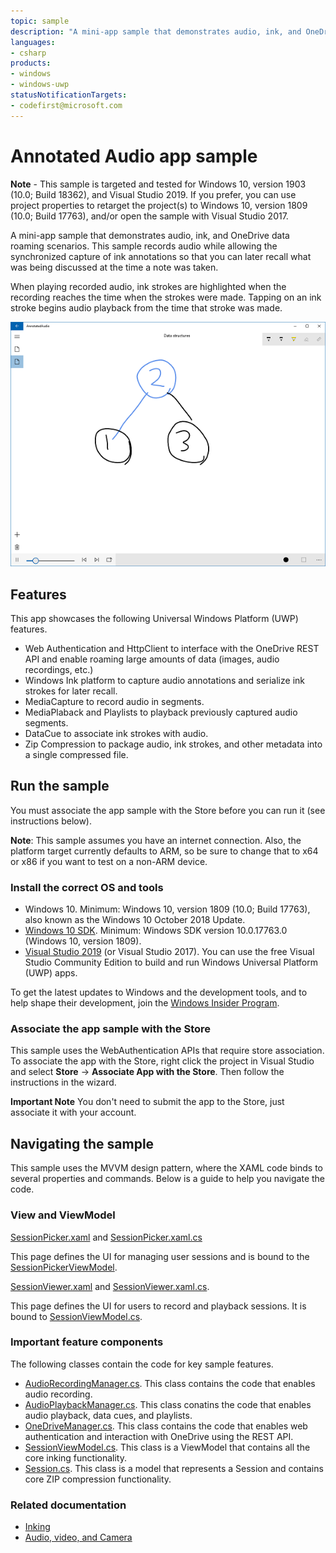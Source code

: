 ```yaml
---
topic: sample
description: "A mini-app sample that demonstrates audio, ink, and OneDrive data roaming scenarios."
languages:
- csharp
products:
- windows
- windows-uwp
statusNotificationTargets:
- codefirst@microsoft.com
---
```


<!--- 
  category: Navigation Data AudioVideoAndCamera NetworkingAndWebServices CustomUserInteractions Inking FilesFoldersAndLibraries 
-->

# Annotated Audio app sample

**Note** - This sample is targeted and tested for Windows 10, version 1903 (10.0; Build 18362), and Visual Studio 2019. If you prefer, you can use project properties to retarget the project(s) to Windows 10, version 1809 (10.0; Build 17763), and/or open the sample with Visual Studio 2017.

A mini-app sample that demonstrates audio, ink, and OneDrive data roaming scenarios. This sample records audio while allowing the synchronized capture of ink annotations so that you can later recall what was being discussed at the time a note was taken. 

When playing recorded audio, ink strokes are highlighted when the recording reaches the time when the strokes were made. Tapping on an ink stroke begins audio playback from the time that stroke was made.

![Playing back audio and highlighting strokes as they were made](Screenshots/Playback.PNG)

## Features 

This app showcases the following Universal Windows Platform (UWP) features.

- Web Authentication and HttpClient to interface with the OneDrive REST API and enable roaming large amounts of data (images, audio recordings, etc.)
- Windows Ink platform to capture audio annotations and serialize ink strokes for later recall.
- MediaCapture to record audio in segments.
- MediaPlaback and Playlists to playback previously captured audio segments.
- DataCue to associate ink strokes with audio.
- Zip Compression to package audio, ink strokes, and other metadata into a single compressed file.

## Run the sample

You must associate the app sample with the Store before you can run it (see instructions below). 

**Note**: This sample assumes you have an internet connection. Also, the platform target currently defaults to ARM, so be sure to change that to x64 or x86 if you want to test on a non-ARM device.

### Install the correct OS and tools

- Windows 10. Minimum: Windows 10, version 1809 (10.0; Build 17763), also known as the Windows 10 October 2018 Update.
- [Windows 10 SDK](https://developer.microsoft.com/windows/downloads/windows-10-sdk). Minimum: Windows SDK version 10.0.17763.0 (Windows 10, version 1809).
- [Visual Studio 2019](https://visualstudio.microsoft.com/downloads/) (or Visual Studio 2017). You can use the free Visual Studio Community Edition to build and run Windows Universal Platform (UWP) apps.

To get the latest updates to Windows and the development tools, and to help shape their development, join 
the [Windows Insider Program](https://insider.windows.com).

### Associate the app sample with the Store

This sample uses the WebAuthentication APIs that require store association. To associate the app with the Store, right click the project in Visual Studio and select **Store** -> **Associate App with the Store**. Then follow the instructions in the wizard. 

**Important Note** You don't need to submit the app to the Store, just associate it with your account.

## Navigating the sample

This sample uses the MVVM design pattern, where the XAML code binds to several properties and commands. Below is a guide to help you navigate the code.

### View and ViewModel
[SessionPicker.xaml](AnnotatedAudio/View/SessionPicker.xaml#L25) and [SessionPicker.xaml.cs](AnnotatedAudio/View/SessionPicker.xaml.cs#L25)

This page defines the UI for managing user sessions and is bound to the [SessionPickerViewModel](AnnotatedAudio/ViewModel/SessionPickerViewModel.cs#L25).

[SessionViewer.xaml](AnnotatedAudio/View/SessionViewer.xaml#L25) and [SessionViewer.xaml.cs](AnnotatedAudio/View/SessionViewer.xaml.cs#L25). 

This page defines the UI for users to record and playback sessions. It is bound to [SessionViewModel.cs](AnnotatedAudio/ViewModel/SessionViewModel.cs#L25).

### Important feature components
The following classes contain the code for key sample features.
- [AudioRecordingManager.cs](AnnotatedAudio/ViewModel/AudioRecordingManager.cs#L25). This class contains the code that enables audio recording.
- [AudioPlaybackManager.cs](AnnotatedAudio/ViewModel/AudioPlaybackManager.cs#L25). This class conatins the code that enables audio playback, data cues, and playlists.
- [OneDriveManager.cs](AnnotatedAudio/ViewModel/OneDriveManager.cs#L25). This class contains the code that enables web authentication and interaction with OneDrive using the REST API.
- [SessionViewModel.cs](AnnotatedAudio/ViewModel/SessionViewModel.cs#L25). This class is a ViewModel that contains all the core inking functionality.
- [Session.cs](AnnotatedAudio/model/Session.cs#L25). This class is a model that represents a Session and contains core ZIP compression functionality.

### Related documentation
- [Inking](https://docs.microsoft.com/windows/uwp/input-and-devices/pen-and-stylus-interactions)
- [Audio, video, and Camera](https://docs.microsoft.com/windows/uwp/audio-video-camera/)

